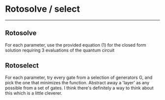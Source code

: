 # Rotosolve / select
----
## Rotosolve
For each parameter, use the provided equation (1) for the closed form solution requiring 3 evaluations of the quantum circuit

## Rotoselect
For each parameter, try every gate from a selection of generators G, and pick the one that minimizes the function. Abstract away a 'layer' as any possible from a set of gates. I think there's definitely a way to think about this which is a little cleverer. 
